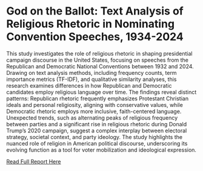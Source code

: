 # God on the Ballot: Text Analysis of Religious Rhetoric in Nominating Convention Speeches, 1934-2024

This study investigates the role of religious rhetoric in shaping presidential campaign discourse in the United States, focusing on speeches from the Republican and Democratic National Conventions between 1932 and 2024. Drawing on text analysis methods, including frequency counts, term importance metrics (TF-IDF), and qualitative similarity analyses, this research examines differences in how Republican and Democratic candidates employ religious language over time. The findings reveal distinct patterns: Republican rhetoric frequently emphasizes Protestant Christian ideals and personal religiosity, aligning with conservative values, while Democratic rhetoric employs more inclusive, faith-centered language. Unexpected trends, such as alternating peaks of religious frequency between parties and a significant rise in religious rhetoric during Donald Trump’s 2020 campaign, suggest a complex interplay between electoral strategy, societal context, and party ideology. The study highlights the nuanced role of religion in American political discourse, underscoring its evolving function as a tool for voter mobilization and ideological expression.


[Read Full Report Here](Final.ipynb)
